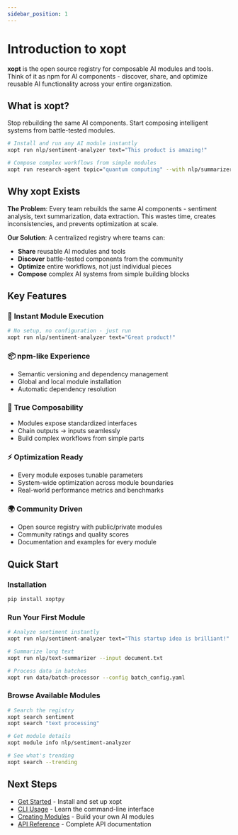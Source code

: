 ```yaml
---
sidebar_position: 1
---
```


# Introduction to xopt

**xopt** is the open source registry for composable AI modules and tools. Think of it as npm for AI components - discover, share, and optimize reusable AI functionality across your entire organization.

## What is xopt?

Stop rebuilding the same AI components. Start composing intelligent systems from battle-tested modules.

```bash
# Install and run any AI module instantly
xopt run nlp/sentiment-analyzer text="This product is amazing!"

# Compose complex workflows from simple modules
xopt run research-agent topic="quantum computing" --with nlp/summarizer
```

## Why xopt Exists

**The Problem**: Every team rebuilds the same AI components - sentiment analysis, text summarization, data extraction. This wastes time, creates inconsistencies, and prevents optimization at scale.

**Our Solution**: A centralized registry where teams can:
- **Share** reusable AI modules and tools
- **Discover** battle-tested components from the community  
- **Optimize** entire workflows, not just individual pieces
- **Compose** complex AI systems from simple building blocks

## Key Features

### 🔧 **Instant Module Execution**
```bash
# No setup, no configuration - just run
xopt run nlp/sentiment-analyzer text="Great product!"
```

### 📦 **npm-like Experience**
- Semantic versioning and dependency management
- Global and local module installation
- Automatic dependency resolution

### 🧩 **True Composability**
- Modules expose standardized interfaces
- Chain outputs → inputs seamlessly
- Build complex workflows from simple parts

### ⚡ **Optimization Ready**
- Every module exposes tunable parameters
- System-wide optimization across module boundaries
- Real-world performance metrics and benchmarks

### 🌍 **Community Driven**
- Open source registry with public/private modules
- Community ratings and quality scores
- Documentation and examples for every module

## Quick Start

### Installation

```bash
pip install xoptpy
```

### Run Your First Module

```bash
# Analyze sentiment instantly
xopt run nlp/sentiment-analyzer text="This startup idea is brilliant!"

# Summarize long text
xopt run nlp/text-summarizer --input document.txt

# Process data in batches
xopt run data/batch-processor --config batch_config.yaml
```

### Browse Available Modules

```bash
# Search the registry
xopt search sentiment
xopt search "text processing"

# Get module details
xopt module info nlp/sentiment-analyzer

# See what's trending
xopt search --trending
```

## Next Steps

- [Get Started](./getting-started) - Install and set up xopt
- [CLI Usage](./cli-usage) - Learn the command-line interface
- [Creating Modules](./creating-modules) - Build your own AI modules
- [API Reference](../api/overview) - Complete API documentation
